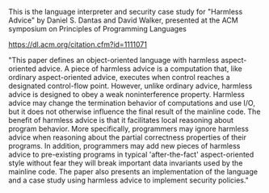 This is the language interpreter and security case study for "Harmless Advice" by Daniel S. Dantas and David Walker, presented at the ACM symposium on Principles of Programming Languages

https://dl.acm.org/citation.cfm?id=1111071

"This paper defines an object-oriented language with harmless aspect-oriented advice. A piece of harmless advice is a computation that, like ordinary aspect-oriented advice, executes when control reaches a designated control-flow point. However, unlike ordinary advice, harmless advice is designed to obey a weak noninterference property. Harmless advice may change the termination behavior of computations and use I/O, but it does not otherwise influence the final result of the mainline code. The benefit of harmless advice is that it facilitates local reasoning about program behavior. More specifically, programmers may ignore harmless advice when reasoning about the partial correctness properties of their programs. In addition, programmers may add new pieces of harmless advice to pre-existing programs in typical 'after-the-fact' aspect-oriented style without fear they will break important data invariants used by the mainline code.
The paper also presents an implementation of the language and a case study using harmless advice to implement security policies."
